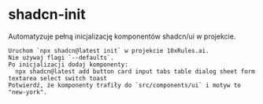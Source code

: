 # shadcn-init

Automatyzuje pełną inicjalizację komponentów shadcn/ui w projekcie.

```
Uruchom `npx shadcn@latest init` w projekcie 10xRules.ai.
Nie używaj flagi `--defaults`.
Po inicjalizacji dodaj komponenty:
  npx shadcn@latest add button card input tabs table dialog sheet form textarea select switch toast
Potwierdź, że komponenty trafiły do `src/components/ui` i motyw to "new-york".
```
